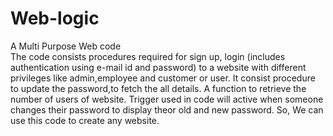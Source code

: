 # Web-logic
A Multi Purpose Web code     
The code consists procedures required for sign up, login (includes authentication using e-mail id and password) to a website with different privileges like admin,employee and customer or user.
It consist procedure to update the password,to fetch the all details.
A function to retrieve the number of users of website.
Trigger used in code will active when someone changes their password to display theor old and new password.
So, We can use this code to create any website.
